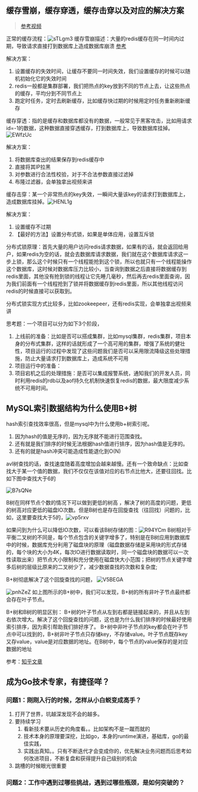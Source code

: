 
## 缓存雪崩，缓存穿透，缓存击穿以及对应的解决方案
> [参考视频](https://www.bilibili.com/video/BV1f5411b7ux)

正常的缓存流程：![sTLgm3](https://cdn.jsdelivr.net/gh/sivanWu0222/ImageHosting@master/uPic/sTLgm3.png)
缓存雪崩描述：大量的redis缓存在同一时间内过期，导致请求直接打到数据库上造成数据库崩溃
[参考](https://www.bilibili.com/video/BV1f5411b7ux?from=search&seid=16353605540017451556)


解决方案：
1. 设置缓存的失效时间，让缓存不要同一时间失效，我们设置缓存的时候可以随机初始化它的失效时间
2. redis一般都是集群部署，我们把热点的key放到不同的节点上去，让这些热点的缓存，平均分到不同节点上
3. 跑定时任务，定时去刷新缓存，比如缓存快过期的时候用定时任务重新刷新缓存

缓存穿透：指的是缓存和数据库都没有的数据，一般常见于黑客攻击，比如用请求id=-1的数据，这种数据直接穿透缓存，打到数据库上，导致数据库挂掉。![EWfzUc](https://cdn.jsdelivr.net/gh/sivanWu0222/ImageHosting@master/uPic/EWfzUc.png)

解决方案：
1. 将数据库查出的结果保存到redis缓存中
2. 直接将其IP拉黑
3. 对参数进行合法性校验，对于不合法参数直接过滤掉
4. 布隆过滤器，会单独拿出视频来讲

缓存击穿：某一个非常热点的key失效，一瞬间大量该key的请求打到数据库上，造成数据库挂掉。![HENL1g](https://cdn.jsdelivr.net/gh/sivanWu0222/ImageHosting@master/uPic/HENL1g.png)

解决方案：
1. 设置缓存不过期
2. 【最好的方法】设置分布式锁，如果是单体应用，设置互斥锁

分布式锁原理：首先大量的用户访问redis请求数据，如果有的话，就会返回给用户，如果redis为空的话，就会去数据库请求数据，我们就在这个数据库请求这一步上锁，那么这个时候只有一个线程能抢到这个锁，所以也就只有一个线程能操作这个数据库，这时候对数据库压力比较小，当查询到数据之后直接将数据缓存到redis里面，其他没有抢到锁的线程让它先睡几毫秒，然后再去redis里面查询，因为我们前面有一个线程抢到了锁并将数据缓存到redis里面，所以其他线程访问redis的时候直接可以获取到。

分布式锁实现方式比较多，比如zookeepeer，还有redis实现，会单独拿出视频来讲


思考题：一个项目可以分为如下3个阶段，
1. 上线前的准备：比如是否可以搭成集群，比如mysql集群，redis集群，项目本身的分布式集群，这样的话就形成了一个高可用的集群，增强了系统的健壮性，项目运行的过程中发现了这些问题我们是否可以采用限流降级这些处理措施，防止大量请求打到数据库上，造成系统不可用
2. 项目运行中的准备：
3. 项目宕机之后的处理措施：是否可以集成报警系统，通知我们的开发人员，同时利用redis的rdb以及aof持久化机制快速恢复redis的数据，最大限度减少系统不可用时间。


## MySQL索引数据结构为什么使用B+树

hash索引查找效率很高，但是mysql中为什么使用b+树索引呢。
1. 因为hash的值是无序的，因为无序就不能进行范围查找。
2. 还有就是我们排序的时候无法根据hash值进行排序，因为hash值是无序的。
3. 还有的就是hash冲突可能造成性能退化到O(N)

avl树查找的话，查找速度随着高度增加会越来越慢。还有一个致命缺点：比如查找大于某一个值的数据，我们不仅仅在该值对应的右节点比他大，还要往回找。比如下图中查找大于6的

![B7sQNe](https://cdn.jsdelivr.net/gh/sivanWu0222/ImageHosting@master/uPic/B7sQNe.png)


B树在同样节点个数的情况下可以做到更低的树高 ，解决了树的高度的问题，更低的树高对应更低的磁盘IO次数。但是B树也是存在回旋查找（往回找）问题的，比如，这里要查找大于5的，![vp5rxv](https://cdn.jsdelivr.net/gh/sivanWu0222/ImageHosting@master/uPic/vp5rxv.png) 

如果问到为什么可以降低IO次数，可以看该B树存储的图：![R94YCm](https://cdn.jsdelivr.net/gh/sivanWu0222/ImageHosting@master/uPic/R94YCm.jpg) 
B树相对于平衡二叉树的不同是，每个节点包含的关键字增多了，特别是在B树应用到数据库中的时候，数据库充分利用了磁盘块的原理（磁盘数据存储是采用块的形式存储的，每个块的大小为4K，每次IO进行数据读取时，同一个磁盘块的数据可以一次性读取出来）把节点大小限制和充分使用在磁盘快大小范围；把树的节点关键字增多后树的层级比原来的二叉树少了，减少数据查找的次数和复杂度;



B+树彻底解决了这个回旋查找的问题，
![V5BEGA](https://cdn.jsdelivr.net/gh/sivanWu0222/ImageHosting@master/uPic/V5BEGA.png)

![pnhZeZ](https://cdn.jsdelivr.net/gh/sivanWu0222/ImageHosting@master/uPic/pnhZeZ.png)
如上图所示的B+树中，我们可以发现，B+树的所有非叶子节点最终都会存在叶子节点。

B+树和B树的明显区别：
B+树的叶子节点从左到右都是链接起来的，并且从左到右依次增大。解决了这个回旋查找的问题，这也是为什么我们排序的时候最好使用索引排序，因为索引帮助我们排好序了。
B+树中非叶子节点的key都会在叶子节点中可以找到的，B+树非叶子节点只存储key，不存储value。叶子节点既存key又存value，value是对应数据的地址。在B树中，每个节点的value保存的是对应数据的地址


参考：[知乎文章](https://zhuanlan.zhihu.com/p/27700617)


## 成为Go技术专家，有捷径咩？

### 问题1：刚刚入行的时候，怎样从小白蜕变成高手？

1. 打开了世界，坑越深发现不会的越多。
2. 要持续学习
    1. 看新技术要从历史的角度看。。比如架构不是一蹴而就的
    2. 技术本身的原理要深挖，比如go，本身的runtime演进，基础库，go的最佳实践，
    3. 实践出真知。。只有不断迭代才会变成你的，优先解决业务问题而后思考如何改进项目，不断复盘和获得提升自己级别的机会
3. 跳槽的时候眼光很重要

### 问题2：工作中遇到过哪些挑战，遇到过哪些瓶颈，是如何突破的？